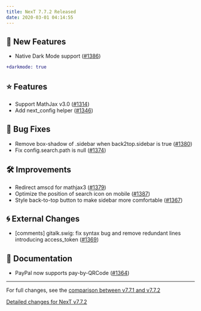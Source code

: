 ```yaml
---
title: NexT 7.7.2 Released
date: 2020-03-01 04:14:55
---
```


## 🌟 New Features

- Native Dark Mode support ([#1386](https://github.com/theme-next/hexo-theme-next/pull/1386))
```diff
+darkmode: true
```

## ⭐ Features

- Support MathJax v3.0 ([#1314](https://github.com/theme-next/hexo-theme-next/pull/1314))
- Add next_config helper ([#1346](https://github.com/theme-next/hexo-theme-next/pull/1346))

## 🐞 Bug Fixes

- Remove box-shadow of .sidebar when back2top.sidebar is true ([#1380](https://github.com/theme-next/hexo-theme-next/pull/1380))
- Fix config.search.path is null ([#1374](https://github.com/theme-next/hexo-theme-next/pull/1374))

## 🛠 Improvements

- Redirect amscd for mathjax3 ([#1379](https://github.com/theme-next/hexo-theme-next/pull/1379))
- Optimize the position of search icon on mobile ([#1387](https://github.com/theme-next/hexo-theme-next/pull/1387))
- Style back-to-top button to make sidebar more comfortable ([#1367](https://github.com/theme-next/hexo-theme-next/pull/1367))

## 🌀 External Changes

- [comments] gitalk.swig: fix syntax bug and remove redundant lines introducing access_token ([#1369](https://github.com/theme-next/hexo-theme-next/pull/1369))

## 📖 Documentation

- PayPal now supports pay-by-QRCode ([#1364](https://github.com/theme-next/hexo-theme-next/pull/1364))

***

For full changes, see the [comparison between v7.7.1 and v7.7.2](https://github.com/theme-next/hexo-theme-next/compare/v7.7.1...v7.7.2)

[Detailed changes for NexT v7.7.2](https://github.com/theme-next/hexo-theme-next/releases/tag/v7.7.2)
